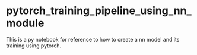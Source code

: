 # pytorch_training_pipeline_using_nn_module

This is a py notebook for reference to how to create a nn model and its training using pytorch.
